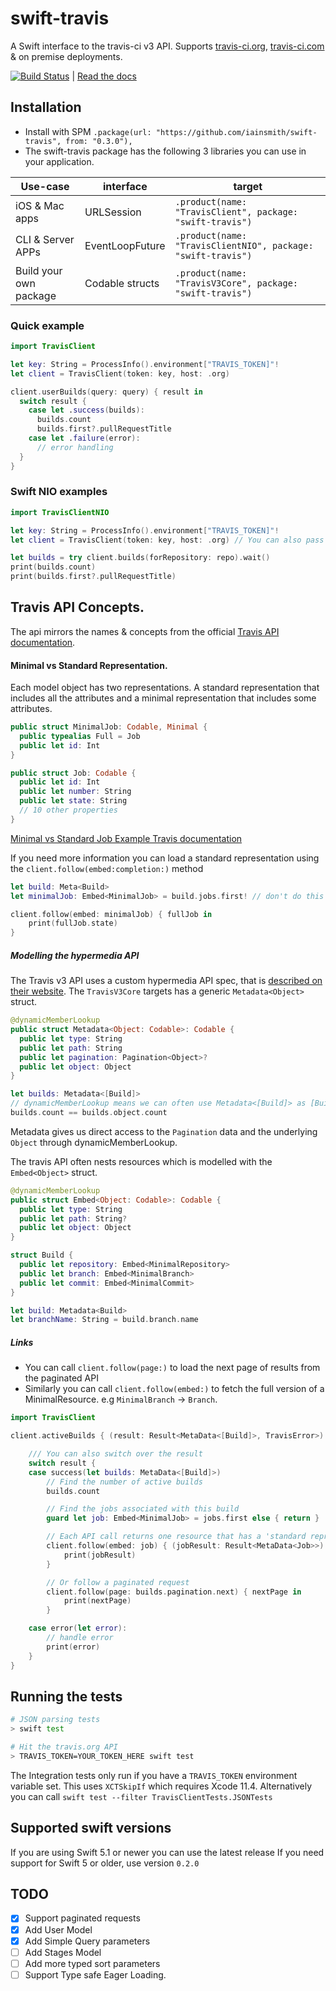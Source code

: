# swift-travis

A Swift interface to the travis-ci v3 API. Supports [travis-ci.org](https://travis-ci.org), [travis-ci.com](https://travis-ci.com) & on premise deployments.

[![Build Status](https://travis-ci.org/iainsmith/TravisClient.svg?branch=master)](https://travis-ci.org/iainsmith/TravisClient) | [Read the docs](https://iainsmith.github.io/TravisClient/index.html)

## Installation

* Install with SPM `.package(url: "https://github.com/iainsmith/swift-travis", from: "0.3.0"),`
* The swift-travis package has the following 3 libraries you can use in your application.

| Use-case | interface | target |
|---|---|---|
| iOS & Mac apps | URLSession |  `.product(name: "TravisClient", package: "swift-travis")`|
| CLI & Server APPs | EventLoopFuture |  `.product(name: "TravisClientNIO", package: "swift-travis")` |
| Build your own package | Codable structs |  `.product(name: "TravisV3Core", package: "swift-travis")` |

### Quick example

```swift
import TravisClient

let key: String = ProcessInfo().environment["TRAVIS_TOKEN]"!
let client = TravisClient(token: key, host: .org)

client.userBuilds(query: query) { result in
  switch result {
    case let .success(builds):
      builds.count
      builds.first?.pullRequestTitle
    case let .failure(error):
      // error handling
  }
}
```

### Swift NIO examples

```swift
import TravisClientNIO

let key: String = ProcessInfo().environment["TRAVIS_TOKEN]"!
let client = TravisClient(token: key, host: .org) // You can also pass an `EventLoopGroup`

let builds = try client.builds(forRepository: repo).wait()
print(builds.count)
print(builds.first?.pullRequestTitle)
```

## Travis API Concepts.

The api mirrors the names & concepts from the official [Travis API documentation](https://developer.travis-ci.com/gettingstarted).

#### Minimal vs Standard Representation.

Each model object has two representations. A standard representation that includes all the attributes and a minimal representation that includes some attributes.

```swift
public struct MinimalJob: Codable, Minimal {
  public typealias Full = Job
  public let id: Int
}

public struct Job: Codable {
  public let id: Int
  public let number: String
  public let state: String
  // 10 other properties
}
```

[Minimal vs Standard Job Example Travis documentation](https://developer.travis-ci.com/resource/job#Job)

If you need more information you can load a standard representation using the `client.follow(embed:completion:)` method

```swift
let build: Meta<Build>
let minimalJob: Embed<MinimalJob> = build.jobs.first! // don't do this in production code

client.follow(embed: minimalJob) { fullJob in
    print(fullJob.state)
}
```

##### Modelling the hypermedia API

The Travis v3 API uses a custom hypermedia API spec, that is [described on their website](https://developer.travis-ci.com/hypermedia#hypermedia). The `TravisV3Core` targets has a generic `Metadata<Object>` struct.

```swift
@dynamicMemberLookup
public struct Metadata<Object: Codable>: Codable {
  public let type: String
  public let path: String
  public let pagination: Pagination<Object>?
  public let object: Object
}

let builds: Metadata<[Build]>
// dynamicMemberLookup means we can often use Metadata<[Build]> as [Build]
builds.count == builds.object.count
```

Metadata<Object> gives us direct access to the `Pagination` data and the underlying `Object` through dynamicMemberLookup.

The travis API often nests resources which is modelled with the `Embed<Object>` struct.

```swift
@dynamicMemberLookup
public struct Embed<Object: Codable>: Codable {
  public let type: String
  public let path: String?
  public let object: Object
}

struct Build {
  public let repository: Embed<MinimalRepository>
  public let branch: Embed<MinimalBranch>
  public let commit: Embed<MinimalCommit>
}

let build: Metadata<Build>
let branchName: String = build.branch.name
```

##### Links
* You can call `client.follow(page:)` to load the next page of results from the paginated API
* Similarly you can call `client.follow(embed:)` to fetch the full version of a MinimalResource. e.g `MinimalBranch` -> `Branch`.


```swift
import TravisClient

client.activeBuilds { (result: Result<MetaData<[Build]>, TravisError>) in

    /// You can also switch over the result
    switch result {
    case success(let builds: MetaData<[Build]>)
        // Find the number of active builds
        builds.count

        // Find the jobs associated with this build
        guard let job: Embed<MinimalJob> = jobs.first else { return }

        // Each API call returns one resource that has a 'standard representation' full object in this case supports hyper media so you can easily load the full object in a second request.
        client.follow(embed: job) { (jobResult: Result<MetaData<Job>>) in
            print(jobResult)
        }

        // Or follow a paginated request
        client.follow(page: builds.pagination.next) { nextPage in
            print(nextPage)
        }

    case error(let error):
        // handle error
        print(error)
    }
}
```

## Running the tests

```sh
# JSON parsing tests
> swift test

# Hit the travis.org API
> TRAVIS_TOKEN=YOUR_TOKEN_HERE swift test
```

The Integration tests only run if you have a `TRAVIS_TOKEN` environment variable set. This uses `XCTSkipIf` which requires Xcode 11.4. Alternatively you can call `swift test --filter TravisClientTests.JSONTests`

## Supported swift versions

If you are using Swift 5.1 or newer you can use the latest release
If you need support for Swift 5 or older, use version `0.2.0`

## TODO

* [x] Support paginated requests
* [x] Add User Model
* [x] Add Simple Query parameters
* [ ] Add Stages Model
* [ ] Add more typed sort parameters
* [ ] Support Type safe Eager Loading.
